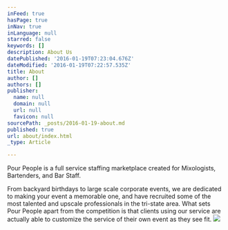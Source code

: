 ```yaml
---
inFeed: true
hasPage: true
inNav: true
inLanguage: null
starred: false
keywords: []
description: About Us
datePublished: '2016-01-19T07:23:04.676Z'
dateModified: '2016-01-19T07:22:57.535Z'
title: About
author: []
authors: []
publisher:
  name: null
  domain: null
  url: null
  favicon: null
sourcePath: _posts/2016-01-19-about.md
published: true
url: about/index.html
_type: Article

---
```

Pour People is a full service staffing marketplace created for Mixologists, Bartenders, and Bar Staff.

From backyard birthdays to large scale corporate events, we are dedicated to making your event a memorable one, and have recruited some of the most talented and upscale professionals in the tri-state area. What sets Pour People apart from the competition is that clients using our service are actually able to customize the service of their own event as they see fit.
![](https://the-grid-user-content.s3-us-west-2.amazonaws.com/9d97d73b-acfa-4408-86b1-4d5439426a33.gif)